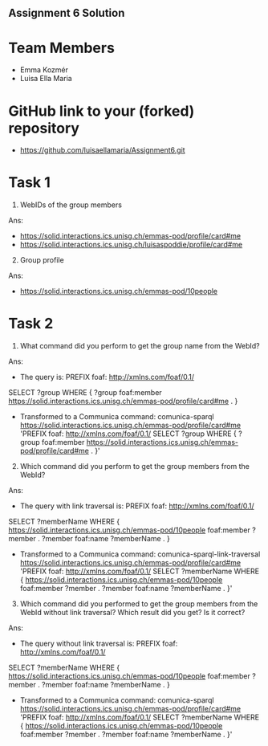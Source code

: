 Assignment 6 Solution
---------------------

# Team Members

- Emma Kozmér
- Luisa Ella Maria

# GitHub link to your (forked) repository

- https://github.com/luisaellamaria/Assignment6.git

# Task 1

1. WebIDs of the group members

Ans:
- https://solid.interactions.ics.unisg.ch/emmas-pod/profile/card#me
- https://solid.interactions.ics.unisg.ch/luisaspoddie/profile/card#me


2. Group profile

Ans:
- https://solid.interactions.ics.unisg.ch/emmas-pod/10people




# Task 2

1. What command did you perform to get the group name from the WebId?

Ans: 

- The query is:
PREFIX foaf: <http://xmlns.com/foaf/0.1/>

SELECT ?group WHERE {
  ?group foaf:member <https://solid.interactions.ics.unisg.ch/emmas-pod/profile/card#me> .
}


- Transformed to a Communica command:
comunica-sparql https://solid.interactions.ics.unisg.ch/emmas-pod/profile/card#me 'PREFIX foaf: <http://xmlns.com/foaf/0.1/> SELECT ?group WHERE { ?group foaf:member <https://solid.interactions.ics.unisg.ch/emmas-pod/profile/card#me> . }'



2. Which command did you perform to get the group members from the WebId?

Ans:

- The query with link traversal is:
PREFIX foaf: <http://xmlns.com/foaf/0.1/>

SELECT ?memberName WHERE {
  <https://solid.interactions.ics.unisg.ch/emmas-pod/10people> foaf:member ?member .
  ?member foaf:name ?memberName .
}


- Transformed to a Communica command:
comunica-sparql-link-traversal https://solid.interactions.ics.unisg.ch/emmas-pod/profile/card#me 'PREFIX foaf: <http://xmlns.com/foaf/0.1/> SELECT ?memberName WHERE { <https://solid.interactions.ics.unisg.ch/emmas-pod/10people> foaf:member ?member . ?member foaf:name ?memberName . }'



3. Which command did you performed to get the group members from the WebId without link traversal? Which result did you get? Is it correct?
 
Ans:

- The query without link traversal is:
PREFIX foaf: <http://xmlns.com/foaf/0.1/>

SELECT ?memberName WHERE {
  <https://solid.interactions.ics.unisg.ch/emmas-pod/10people> foaf:member ?member .
  ?member foaf:name ?memberName .
}

- Transformed to a Communica command:
comunica-sparql https://solid.interactions.ics.unisg.ch/emmas-pod/profile/card#me 'PREFIX foaf: <http://xmlns.com/foaf/0.1/> SELECT ?memberName WHERE { <https://solid.interactions.ics.unisg.ch/emmas-pod/10people> foaf:member ?member . ?member foaf:name ?memberName . }'


